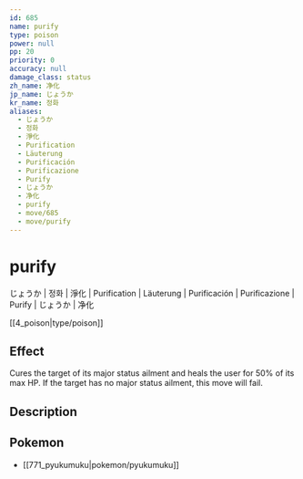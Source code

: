 ```yaml
---
id: 685
name: purify
type: poison
power: null
pp: 20
priority: 0
accuracy: null
damage_class: status
zh_name: 净化
jp_name: じょうか
kr_name: 정화
aliases:
  - じょうか
  - 정화
  - 淨化
  - Purification
  - Läuterung
  - Purificación
  - Purificazione
  - Purify
  - じょうか
  - 净化
  - purify
  - move/685
  - move/purify
---
```

# purify
    
じょうか | 정화 | 淨化 | Purification | Läuterung | Purificación | Purificazione | Purify | じょうか | 净化

[[4_poison|type/poison]]

## Effect

Cures the target of its major status ailment and heals the user for 50% of its max HP.  If the target has no major status ailment, this move will fail.

## Description



## Pokemon

- [[771_pyukumuku|pokemon/pyukumuku]]

